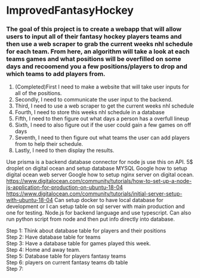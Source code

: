 # ImprovedFantasyHockey

<h3>The goal of this project is to create a webapp that will allow users to input all of their fantasy hockey players teams and then 
use a web scraper to grab the current weeks nhl schedule for each team. From here, an algorithm will take a look at each teams games and what positions will be overfilled on some days
and recoomend you a few positions/players to drop and which teams to add players from.</h3>

<ol>
  <li>(Completed)First I need to make a website that will take user inputs for all of the positions.</li>
  <li>Secondly, I need to communicate the user input to the backend.</li>
  <li>Third, I need to use a web scraper to get the current weeks nhl schedule</li>
  <li>Fourth, I need to store this weeks nhl schedule in a database</li>
  <li>Fifth, I need to then figure out what days a person has a overfull lineup</li>
  <li>Sixth, I need to also figure out if the user could gain a few games on off days</li>
  <li>Seventh, I need to then figure out what teams the user can add players from to help their schedule.</li>
  <li>Lastly, I need to then display the results.</li>
</ol>

Use prisma is a backend database connector for node js use this on API.
5$ droplet on digital ocean and setup database MYSQL
Google how to setup digital ocean web server
Google how to setup nginx server on digital ocean.
https://www.digitalocean.com/community/tutorials/how-to-set-up-a-node-js-application-for-production-on-ubuntu-18-04
https://www.digitalocean.com/community/tutorials/initial-server-setup-with-ubuntu-18-04
Can setup docker to have local database for development or I can setup table on sql server with main production and one for testing.
Node.js for backend language and use typescript.
Can also run python script from node and then put info directly into database.

Step 1: Think about database table for players and their positions <br>
Step 2: Have database table for teams <br>
Step 3: Have a database table for games played this week. <br>
Step 4: Home and away team. <br>
Step 5: Database table for players fantasy teams <br>
Step 6: players on current fantasy teams db table <br>
Step 7: 

